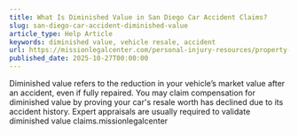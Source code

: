 ```yaml
---
title: What Is Diminished Value in San Diego Car Accident Claims?
slug: san-diego-car-accident-diminished-value
article_type: Help Article
keywords: diminished value, vehicle resale, accident
url: https://missionlegalcenter.com/personal-injury-resources/property-damage/
published_date: 2025-10-27T00:00:00
---
```


Diminished value refers to the reduction in your vehicle’s market value after an accident, even if fully repaired. You may claim compensation for diminished value by proving your car's resale worth has declined due to its accident history. Expert appraisals are usually required to validate diminished value claims.missionlegalcenter